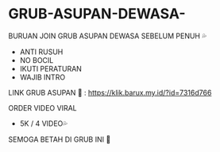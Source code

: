 # GRUB-ASUPAN-DEWASA-
BURUAN JOIN GRUB ASUPAN DEWASA SEBELUM PENUH 💦

- ANTI RUSUH
- NO BOCIL
- IKUTI PERATURAN
- WAJIB INTRO
 
LINK GRUB ASUPAN 🔞 : 
https://klik.barux.my.id/?id=7316d766

ORDER VIDEO VIRAL 
- 5K / 4 VIDEO💦

SEMOGA BETAH DI GRUB INI 🤗
